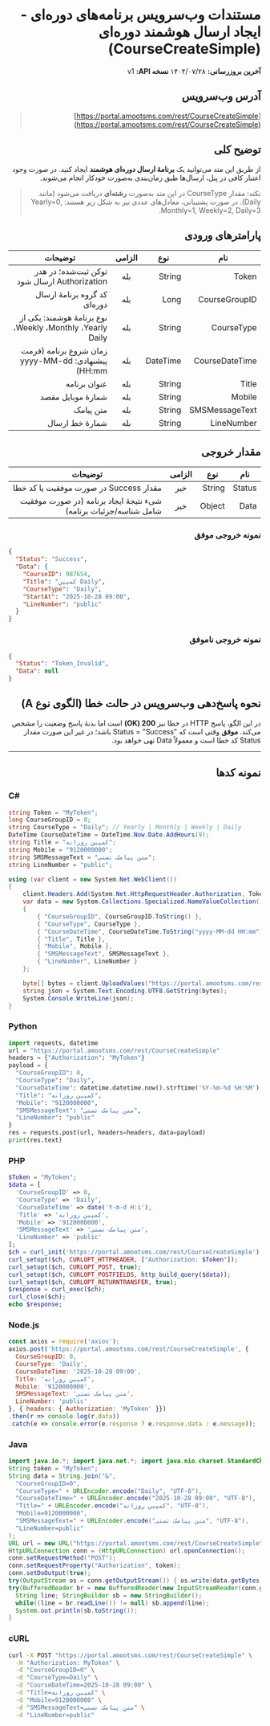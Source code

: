 <div dir="rtl">

# مستندات وب‌سرویس برنامه‌های دوره‌ای - ایجاد ارسال هوشمند دوره‌ای (CourseCreateSimple)

**آخرین بروزرسانی:** ۱۴۰۴/۰۷/۲۸
**نسخه API:** <span dir="ltr">v1</span>

## آدرس وب‌سرویس

> [https://portal.amootsms.com/rest/CourseCreateSimple](https://portal.amootsms.com/rest/CourseCreateSimple)

## توضیح کلی

از طریق این متد می‌توانید یک **برنامهٔ ارسال دوره‌ای هوشمند** ایجاد کنید. در صورت وجود اعتبار کافی در پنل، ارسال‌ها طبق زمان‌بندی به‌صورت خودکار انجام می‌شوند.

> نکته: مقدار <span dir="ltr">CourseType</span> در این متد به‌صورت **رشته‌ای** دریافت می‌شود (مانند <span dir="ltr">Daily</span>). در صورت پشتیبانی، معادل‌های عددی نیز به شکل زیر هستند: <span dir="ltr">Yearly=0, Monthly=1, Weekly=2, Daily=3</span>.

## پارامترهای ورودی

| نام            | نوع      | الزامی | توضیحات                                                                                                                                               |
| -------------- | -------- | :----: | ----------------------------------------------------------------------------------------------------------------------------------------------------- |
| Token          | String   |   بله  | توکن ثبت‌شده؛ در هدر <span dir="ltr">Authorization</span> ارسال شود                                                                                   |
| CourseGroupID  | Long     |   بله  | کد گروه برنامهٔ ارسال دوره‌ای                                                                                                                         |
| CourseType     | String   |   بله  | نوع برنامهٔ هوشمند: یکی از <span dir="ltr">Yearly</span>، <span dir="ltr">Monthly</span>، <span dir="ltr">Weekly</span>، <span dir="ltr">Daily</span> |
| CourseDateTime | DateTime |   بله  | زمان شروع برنامه (فرمت پیشنهادی: <span dir="ltr">yyyy-MM-dd HH:mm</span>)                                                                             |
| Title          | String   |   بله  | عنوان برنامه                                                                                                                                          |
| Mobile         | String   |   بله  | شمارهٔ موبایل مقصد                                                                                                                                    |
| SMSMessageText | String   |   بله  | متن پیامک                                                                                                                                             |
| LineNumber     | String   |   بله  | شمارهٔ خط ارسال                                                                                                                                       |

## مقدار خروجی

| نام    | نوع    | الزامی | توضیحات                                                           |
| ------ | ------ | :----: | ----------------------------------------------------------------- |
| Status | String |   خیر  | مقدار <span dir="ltr">Success</span> در صورت موفقیت یا کد خطا     |
| Data   | Object |   خیر  | شیء نتیجهٔ ایجاد برنامه (در صورت موفقیت شامل شناسه/جزئیات برنامه) |

### نمونه خروجی موفق

<div dir="ltr">

```json
{
  "Status": "Success",
  "Data": {
    "CourseID": 987654,
    "Title": "کمپین Daily",
    "CourseType": "Daily",
    "StartAt": "2025-10-28 09:00",
    "LineNumber": "public"
  }
}
```

</div>

### نمونه خروجی ناموفق

<div dir="ltr">

```json
{
  "Status": "Token_Invalid",
  "Data": null
}
```

</div>

## نحوه پاسخ‌دهی وب‌سرویس در حالت خطا (الگوی نوع A)

در این الگو، پاسخ HTTP در خطا نیز **200 (OK)** است اما بدنهٔ پاسخ وضعیت را مشخص می‌کند.
**موفق** وقتی است که <span dir="ltr">Status = "Success"</span> باشد؛ در غیر این صورت مقدار <span dir="ltr">Status</span> کد خطا است و معمولاً <span dir="ltr">Data</span> تهی خواهد بود.

---

## نمونه کدها

<div dir=ltr>

### C#

```csharp
string Token = "MyToken";
long CourseGroupID = 0;
string CourseType = "Daily"; // Yearly | Monthly | Weekly | Daily
DateTime CourseDateTime = DateTime.Now.Date.AddHours(9);
string Title = "کمپین روزانه";
string Mobile = "9120000000";
string SMSMessageText = "متن پیامک تستی";
string LineNumber = "public";

using (var client = new System.Net.WebClient())
{
    client.Headers.Add(System.Net.HttpRequestHeader.Authorization, Token);
    var data = new System.Collections.Specialized.NameValueCollection()
    {
        { "CourseGroupID", CourseGroupID.ToString() },
        { "CourseType", CourseType },
        { "CourseDateTime", CourseDateTime.ToString("yyyy-MM-dd HH:mm") },
        { "Title", Title },
        { "Mobile", Mobile },
        { "SMSMessageText", SMSMessageText },
        { "LineNumber", LineNumber }
    };

    byte[] bytes = client.UploadValues("https://portal.amootsms.com/rest/CourseCreateSimple", data);
    string json = System.Text.Encoding.UTF8.GetString(bytes);
    System.Console.WriteLine(json);
}
```

### Python

```python
import requests, datetime
url = "https://portal.amootsms.com/rest/CourseCreateSimple"
headers = {"Authorization": "MyToken"}
payload = {
  "CourseGroupID": 0,
  "CourseType": "Daily",
  "CourseDateTime": datetime.datetime.now().strftime('%Y-%m-%d %H:%M'),
  "Title": "کمپین روزانه",
  "Mobile": "9120000000",
  "SMSMessageText": "متن پیامک تستی",
  "LineNumber": "public"
}
res = requests.post(url, headers=headers, data=payload)
print(res.text)
```

### PHP

```php
$Token = "MyToken";
$data = [
  'CourseGroupID' => 0,
  'CourseType' => 'Daily',
  'CourseDateTime' => date('Y-m-d H:i'),
  'Title' => 'کمپین روزانه',
  'Mobile' => '9120000000',
  'SMSMessageText' => 'متن پیامک تستی',
  'LineNumber' => 'public'
];
$ch = curl_init('https://portal.amootsms.com/rest/CourseCreateSimple');
curl_setopt($ch, CURLOPT_HTTPHEADER, ["Authorization: $Token"]);
curl_setopt($ch, CURLOPT_POST, true);
curl_setopt($ch, CURLOPT_POSTFIELDS, http_build_query($data));
curl_setopt($ch, CURLOPT_RETURNTRANSFER, true);
$response = curl_exec($ch);
curl_close($ch);
echo $response;
```

### Node.js

```js
const axios = require('axios');
axios.post('https://portal.amootsms.com/rest/CourseCreateSimple', {
  CourseGroupID: 0,
  CourseType: 'Daily',
  CourseDateTime: '2025-10-28 09:00',
  Title: 'کمپین روزانه',
  Mobile: '9120000000',
  SMSMessageText: 'متن پیامک تستی',
  LineNumber: 'public'
}, { headers: { Authorization: 'MyToken' }})
.then(r => console.log(r.data))
.catch(e => console.error(e.response ? e.response.data : e.message));
```

### Java

```java
import java.io.*; import java.net.*; import java.nio.charset.StandardCharsets;
String token = "MyToken";
String data = String.join("&",
  "CourseGroupID=0",
  "CourseType=" + URLEncoder.encode("Daily", "UTF-8"),
  "CourseDateTime=" + URLEncoder.encode("2025-10-28 09:00", "UTF-8"),
  "Title=" + URLEncoder.encode("کمپین روزانه", "UTF-8"),
  "Mobile=9120000000",
  "SMSMessageText=" + URLEncoder.encode("متن پیامک تستی", "UTF-8"),
  "LineNumber=public"
);
URL url = new URL("https://portal.amootsms.com/rest/CourseCreateSimple");
HttpURLConnection conn = (HttpURLConnection) url.openConnection();
conn.setRequestMethod("POST");
conn.setRequestProperty("Authorization", token);
conn.setDoOutput(true);
try(OutputStream os = conn.getOutputStream()) { os.write(data.getBytes(StandardCharsets.UTF_8)); }
try(BufferedReader br = new BufferedReader(new InputStreamReader(conn.getInputStream(), StandardCharsets.UTF_8))) {
  String line; StringBuilder sb = new StringBuilder();
  while((line = br.readLine()) != null) sb.append(line);
  System.out.println(sb.toString());
}
```

### cURL

```bash
curl -X POST "https://portal.amootsms.com/rest/CourseCreateSimple" \
  -H "Authorization: MyToken" \
  -d "CourseGroupID=0" \
  -d "CourseType=Daily" \
  -d "CourseDateTime=2025-10-28 09:00" \
  -d "Title=کمپین روزانه" \
  -d "Mobile=9120000000" \
  -d "SMSMessageText=متن پیامک تستی" \
  -d "LineNumber=public"
```

</div>
</div>
